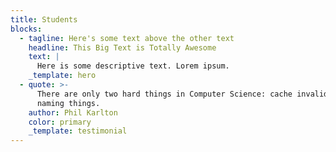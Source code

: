 ```yaml
---
title: Students
blocks:
  - tagline: Here's some text above the other text
    headline: This Big Text is Totally Awesome
    text: |
      Here is some descriptive text. Lorem ipsum.
    _template: hero
  - quote: >-
      There are only two hard things in Computer Science: cache invalidation and
      naming things.
    author: Phil Karlton
    color: primary
    _template: testimonial
---
```




